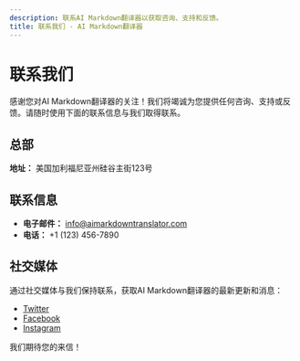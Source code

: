 ```yaml
---
description: 联系AI Markdown翻译器以获取咨询、支持和反馈。
title: 联系我们 - AI Markdown翻译器
---
```


# 联系我们

感谢您对AI Markdown翻译器的关注！我们将竭诚为您提供任何咨询、支持或反馈。请随时使用下面的联系信息与我们取得联系。

## 总部

**地址：** 美国加利福尼亚州硅谷主街123号

## 联系信息

- **电子邮件：** info@aimarkdowntranslator.com
- **电话：** +1 (123) 456-7890

## 社交媒体

通过社交媒体与我们保持联系，获取AI Markdown翻译器的最新更新和消息：

- [Twitter](https://twitter.com/aimarkdowntranslator)
- [Facebook](https://www.facebook.com/aimarkdowntranslator)
- [Instagram](https://www.instagram.com/aimarkdowntranslator)

我们期待您的来信！